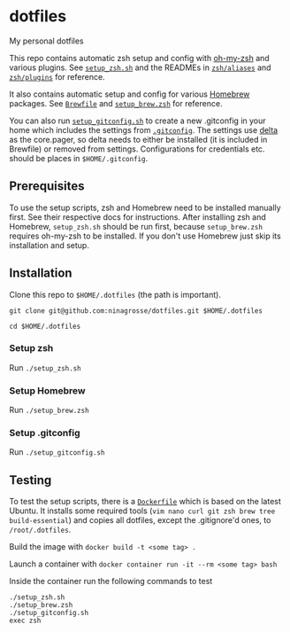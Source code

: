 # dotfiles
My personal dotfiles

This repo contains automatic zsh setup and config with [oh-my-zsh](https://github.com/ohmyzsh/ohmyzsh) and various plugins. See [`setup_zsh.sh`](setup_zsh.sh) and the READMEs in [`zsh/aliases`](zsh/aliases/) and [`zsh/plugins`](zsh/plugins/) for reference.

It also contains automatic setup and config for various [Homebrew](https://brew.sh/) packages. See [`Brewfile`](Brewfile) and [`setup_brew.zsh`](setup_brew.zsh) for reference.

You can also run [`setup_gitconfig.sh`](setup_gitconfig.sh) to create a new .gitconfig in your home which includes the settings from [`.gitconfig`](.gitconfig). The settings use [delta](https://dandavison.github.io/delta/installation.html) as the core.pager, so delta needs to either be installed (it is included in Brewfile) or removed from settings. Configurations for credentials etc. should be places in `$HOME/.gitconfig`.

## Prerequisites
To use the setup scripts, zsh and Homebrew need to be installed manually first. See their respective docs for instructions. After installing zsh and Homebrew, `setup_zsh.sh` should be run first, because `setup_brew.zsh` requires oh-my-zsh to be installed. If you don't use Homebrew just skip its installation and setup.

## Installation
Clone this repo to `$HOME/.dotfiles` (the path is important).
```shell
git clone git@github.com:ninagrosse/dotfiles.git $HOME/.dotfiles

cd $HOME/.dotfiles
```

### Setup zsh
Run `./setup_zsh.sh`

### Setup Homebrew
Run `./setup_brew.zsh`

### Setup .gitconfig
Run `./setup_gitconfig.sh`

## Testing
To test the setup scripts, there is a [`Dockerfile`](Dockerfile) which is based on the latest Ubuntu. It installs some required tools (`vim nano curl git zsh brew tree build-essential`) and copies all dotfiles, except the .gitignore'd ones, to `/root/.dotfiles`.

Build the image with `docker build -t <some tag> .`

Launch a container with `docker container run -it --rm <some tag> bash`

Inside the container run the following commands to test

```shell
./setup_zsh.sh
./setup_brew.zsh
./setup_gitconfig.sh
exec zsh
```
